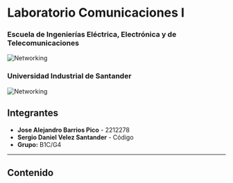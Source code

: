# Laboratorio Comunicaciones I
### Escuela de Ingenierías Eléctrica, Electrónica y de Telecomunicaciones
![Networking](my%20file/test.png)
### Universidad Industrial de Santander
![Networking](my%20file/test.png)

## Integrantes
- **Jose Alejandro Barrios Pico** - 2212278
- **Sergio Daniel Velez Santander** - Código
- **Grupo:** B1C/G4
---
## Contenido
